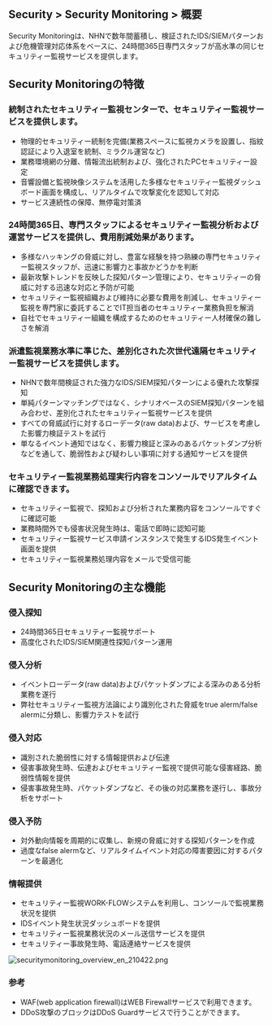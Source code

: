 ## Security > Security Monitoring > 概要

Security Monitoringは、NHNで数年間蓄積し、検証されたIDS/SIEMパターンおよび危機管理対応体系をベースに、24時間365日専門スタッフが高水準の同じセキュリティー監視サービスを提供します。

## Security Monitoringの特徴

### 統制されたセキュリティー監視センターで、セキュリティー監視サービスを提供します。
- 物理的セキュリティー統制を完備(業務スペースに監視カメラを設置し、指紋認証により入退室を統制、ミラクル運営など)
- 業務環境網の分離、情報流出統制および、強化されたPCセキュリティー設定
- 音響設備と監視映像システムを活用した多様なセキュリティー監視ダッシュボード画面を構成し、リアルタイムで攻撃変化を認知して対応
- サービス連続性の保障、無停電対策済

### 24時間365日、専門スタッフによるセキュリティー監視分析および運営サービスを提供し、費用削減効果があります。
- 多様なハッキングの脅威に対し、豊富な経験を持つ熟練の専門セキュリティー監視スタッフが、迅速に影響力と事故かどうかを判断
- 最新攻撃トレンドを反映した探知パターン管理により、セキュリティーの脅威に対する迅速な対応と予防が可能
- セキュリティー監視組織および維持に必要な費用を削減し、セキュリティー監視を専門家に委託することでIT担当者のセキュリティー業務負担を解消
- 自社でセキュリティー組織を構成するためのセキュリティー人材確保の難しさを解消

### 派遣監視業務水準に準じた、差別化された次世代遠隔セキュリティー監視サービスを提供します。
- NHNで数年間検証された強力なIDS/SIEM探知パターンによる優れた攻撃探知
- 単純パターンマッチングではなく、シナリオベースのSIEM探知パターンを組み合わせ、差別化されたセキュリティー監視サービスを提供
- すべての脅威試行に対するローデータ(raw data)および、サービスを考慮した影響力検証テストを試行
- 単なるイベント通知ではなく、影響力検証と深みのあるパケットダンプ分析などを通して、脆弱性および疑わしい事項に対する通知サービスを提供

### セキュリティー監視業務処理実行内容をコンソールでリアルタイムに確認できます。
- セキュリティー監視で、探知および分析された業務内容をコンソールですぐに確認可能
- 業務時間外でも侵害状況発生時は、電話で即時に認知可能
- セキュリティー監視サービス申請インスタンスで発生するIDS発生イベント画面を提供
- セキュリティー監視業務処理内容をメールで受信可能

## Security Monitoringの主な機能

### 侵入探知
- 24時間365日セキュリティー監視サポート
- 高度化されたIDS/SIEM関連性探知パターン運用
### 侵入分析
- イベントローデータ(raw data)およびパケットダンプによる深みのある分析業務を遂行
- 弊社セキュリティー監視方法論により識別化された脅威をtrue alerm/false alermに分類し、影響力テストを試行
### 侵入対応
- 識別された脆弱性に対する情報提供および伝達
- 侵害事故発生時、伝達およびセキュリティー監視で提供可能な侵害経路、脆弱性情報を提供
- 侵害事故発生時、パケットダンプなど、その後の対応業務を遂行し、事故分析をサポート
### 侵入予防
- 対外動向情報を周期的に収集し、新規の脅威に対する探知パターンを作成
- 過度なfalse alermなど、リアルタイムイベント対応の障害要因に対するパターンを最適化
### 情報提供
- セキュリティー監視WORK-FLOWシステムを利用し、コンソールで監視業務状況を提供
- IDSイベント発生状況ダッシュボードを提供
- セキュリティー監視業務状況のメール送信サービスを提供
- セキュリティー事故発生時、電話連絡サービスを提供

![securitymonitoring_overview_en_210422.png](https://static.toastoven.net/prod_mss/securitymonitoring_overview_en_210422.png)

### 参考
* WAF(web application firewall)はWEB Firewallサービスで利用できます。
* DDoS攻撃のブロックはDDoS Guardサービスで行うことができます。
